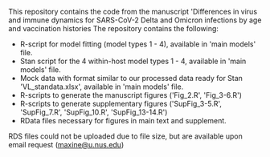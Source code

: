 This repository contains the code from the manuscript 'Differences in virus and immune dynamics for SARS-CoV-2 Delta and Omicron infections by age and vaccination histories
The repository contains the following:
- R-script for model fitting (model types 1 - 4), available in 'main models' file.
- Stan script for the 4 within-host model types 1 - 4, available in 'main models' file.
- Mock data with format similar to our processed data ready for Stan 'VL_standata.xlsx', available in 'main models' file.
- R-scripts to generate the manuscript figures ('Fig_2.R', 'Fig_3-6.R')
- R-scripts to generate supplementary figures ('SupFig_3-5.R', 'SupFig_7.R', 'SupFig_10.R', 'SupFig_13-14.R')
- RData files necessary for figures in main text and supplement.

RDS files could not be uploaded due to file size, but are available upon email request (maxine@u.nus.edu)
